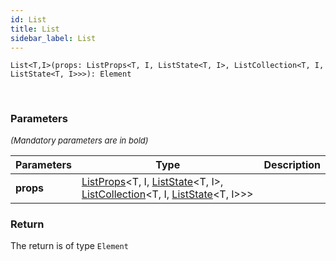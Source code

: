 ```yaml
---
id: List
title: List
sidebar_label: List
---
```


```tsx
List<T,I>(props: ListProps<T, I, ListState<T, I>, ListCollection<T, I, ListState<T, I>>>): Element
```
<br/>



### Parameters

<font size="2"><i>(Mandatory parameters are in bold)</i></font>

| Parameters | Type | Description |
| --------- | ---- | ----------- |
| **props** | [ListProps](/api2/types/ListProps.md)<T, I, [ListState](/api2/types/ListState.md)<T, I\>, [ListCollection](/api2/types/ListCollection.md)<T, I, [ListState](/api2/types/ListState.md)<T, I\>\>\> |  |


### Return



The return is of type <code>Element</code>